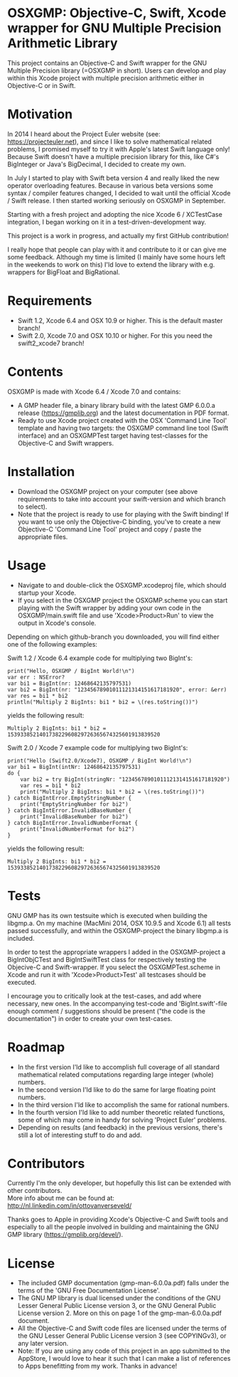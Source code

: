 OSXGMP: Objective-C, Swift, Xcode wrapper for GNU Multiple Precision Arithmetic Library
=======================================================================================
This project contains an Objective-C and Swift wrapper for the GNU Multiple Precision
library (=OSXGMP in short).
Users can develop and play within this Xcode project with multiple precision arithmetic
either in Objective-C or in Swift.

Motivation
==========
In 2014 I heard about the Project Euler website (see: https://projecteuler.net), and
since I like to solve mathematical related problems, I promised myself to try it with
Apple's latest Swift language only!
Because Swift doesn't have a multiple precision library for this, like C#'s BigInteger or
Java's BigDecimal, I decided to create my own.

In July I started to play with Swift beta version 4 and really liked the new operator
overloading features. Because in various beta versions some syntax / compiler
features changed, I decided to wait until the official Xcode / Swift release. I then
started working seriously on OSXGMP in September.

Starting with a fresh project and adopting the nice Xcode 6 / XCTestCase integration, I
began working on it in a test-driven-development way.

This project is a work in progress, and actually my first GitHub contribution!

I really hope that people can play with it and contribute to it or can give me some feedback.
Although my time is limited (I mainly have some hours left in the weekends to work on this)
I'ld love to extend the library with e.g. wrappers for BigFloat and BigRational.

Requirements
============
* Swift 1.2, Xcode 6.4 and OSX 10.9 or higher. This is the default master branch!
* Swift 2.0, Xcode 7.0 and OSX 10.10 or higher. For this you need the swift2_xcode7 branch!

Contents
========
OSXGMP is made with Xcode 6.4 / Xcode 7.0 and contains:
- A GMP header file, a binary library build with the latest GMP 6.0.0.a release
(https://gmplib.org) and the latest documentation in PDF format.
- Ready to use Xcode project created with the OSX 'Command Line Tool' template and
having two targets: the OSXGMP command line tool (Swift interface) and an OSXGMPTest
target having test-classes for the Objective-C and Swift wrappers.

Installation
============
* Download the OSXGMP project on your computer (see above requirements to take into
account your swift-version and which branch to select).
* Note that the project is ready to use for playing with the Swift binding!
If you want to use only the Objective-C binding, you've to create a new
Objective-C 'Command Line Tool' project and copy / paste the appropriate files.

Usage
=====
* Navigate to and double-click the OSXGMP.xcodeproj file, which should startup your Xcode.
* If you select in the OSXGMP project the OSXGMP.scheme you can start playing with the
Swift wrapper by adding your own code in the OSXGMP/main.swift file and use 'Xcode>Product>Run'
to view the output in Xcode's console.

Depending on which github-branch you downloaded, you will find either one of the
following examples:

Swift 1.2 / Xcode 6.4 example code for multiplying two BigInt's:
```
print("Hello, OSXGMP / BigInt World!\n")
var err : NSError?
var bi1 = BigInt(nr: 12468642135797531)
var bi2 = BigInt(nr: "12345678901011121314151617181920", error: &err)
var res = bi1 * bi2
println("Multiply 2 BigInts: bi1 * bi2 = \(res.toString())")
```
yields the following result:
```
Multiply 2 BigInts: bi1 * bi2 = 153933852140173822960829726365674325601913839520
```

Swift 2.0 / Xcode 7 example code for multiplying two BigInt's:
```
print("Hello (Swift2.0/Xcode7), OSXGMP / BigInt World!\n")
var bi1 = BigInt(intNr: 12468642135797531)
do {
    var bi2 = try BigInt(stringNr: "12345678901011121314151617181920")
    var res = bi1 * bi2
    print("Multiply 2 BigInts: bi1 * bi2 = \(res.toString())")
} catch BigIntError.EmptyStringNumber {
    print("EmptyStringNumber for bi2")
} catch BigIntError.InvalidBaseNumber {
    print("InvalidBaseNumber for bi2")
} catch BigIntError.InvalidNumberFormat {
    print("InvalidNumberFormat for bi2")
}
```
yields the following result:
```
Multiply 2 BigInts: bi1 * bi2 = 153933852140173822960829726365674325601913839520
```

Tests
=====
GNU GMP has its own testsuite which is executed when building the libgmp.a. On my machine
(MacMini 2014, OSX 10.9.5 and Xcode 6.1) all tests passed successfully, and within the
OSXGMP-project the binary libgmp.a is included.

In order to test the appropriate wrappers I added in the OSXGMP-project a BigIntObjCTest
and BigIntSwiftTest class for respectively testing the Objecive-C and Swift-wrapper. If
you select the OSXGMPTest.scheme in Xcode and run it with 'Xcode>Product>Test' all
testcases should be executed.

I encourage you to critically look at the test-cases, and add where necessary, new ones.
In the accompanying test-code and 'BigInt.swift'-file enough comment / suggestions should
be present ("the code is the documentation") in order to create your own test-cases.

Roadmap
=======
* In the first version I'ld like to accomplish full coverage of all standard mathematical
related computations regarding large integer (whole) numbers.
* In the second version I'ld like to do the same for large floating point numbers.
* In the third version I'ld like to accomplish the same for rational numbers.
* In the fourth version I'ld like to add number theoretic related functions, some of which
may come in handy for solving 'Project Euler' problems.
* Depending on results (and feedback) in the previous versions, there's still a lot of
interesting stuff to do and add.

Contributors
============
Currently I'm the only developer, but hopefully this list can be extended with other
contributors.<br>More info about me can be found at: http://nl.linkedin.com/in/ottovanverseveld/

Thanks goes to Apple in providing Xcode's Objective-C and Swift tools and especially to
all the people involved in building and maintaining the GNU GMP library (https://gmplib.org/devel/).

License
=======
* The included GMP documentation (gmp-man-6.0.0a.pdf) falls under the terms of
the 'GNU Free Documentation License'.
* The GNU MP library is dual licensed under the conditions of the GNU Lesser General
Public License version 3, or the GNU General Public License version 2. More on this on page 1
of the gmp-man-6.0.0a.pdf document.
* All the Objective-C and Swift code files are licensed under the terms of the
GNU Lesser General Public License version 3 (see COPYINGv3), or any later version.
* Note: If you are using any code of this project in an app submitted to the AppStore, I would love to hear it such that I can make a list of references to Apps benefitting from my work. Thanks in advance!
